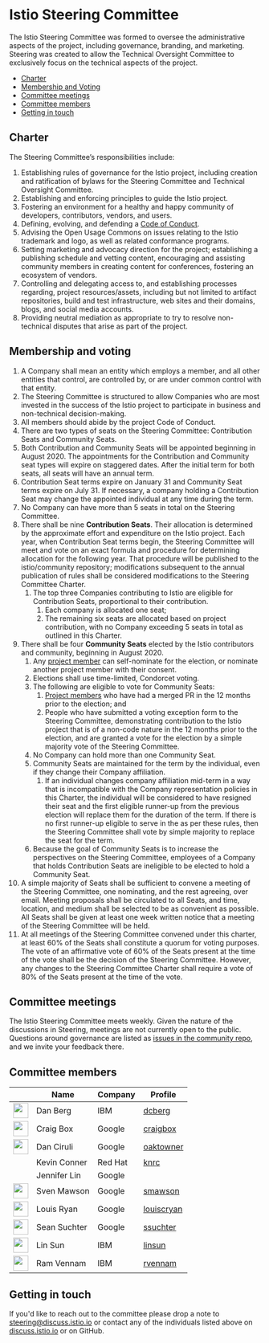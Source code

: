 # Istio Steering Committee

The Istio Steering Committee was formed to oversee the administrative aspects of the project, including governance, branding, and marketing.
Steering was created to allow the Technical Oversight Committee to exclusively focus on the technical aspects of the project.

* [Charter](#charter)
* [Membership and Voting](#membership-and-voting)
* [Committee meetings](#committee-meetings)
* [Committee members](#committee-members)
* [Getting in touch](#getting-in-touch)

## Charter

The Steering Committee’s responsibilities include:

1. Establishing rules of governance for the Istio project, including creation
and ratification of bylaws for the Steering Committee and Technical Oversight
Committee.
1. Establishing and enforcing principles to guide the Istio project.
1. Fostering an environment for a healthy and happy community of developers,
contributors, vendors, and users.
1. Defining, evolving, and defending a
[Code of Conduct](CONTRIBUTING.md#code-of-conduct).
1. Advising the Open Usage Commons on issues relating to the Istio trademark and
logo, as well as related conformance programs.
1. Setting marketing and advocacy direction for the project; establishing a
publishing schedule and vetting content, encouraging and assisting community
members in creating content for conferences, fostering an ecosystem of vendors.
1. Controlling and delegating access to, and establishing processes regarding,
project resources/assets, including but not limited to artifact repositories,
build and test infrastructure, web sites and their domains, blogs, and social
media accounts.
1. Providing neutral mediation as appropriate to try to resolve non-technical
disputes that arise as part of the project.

## Membership and voting

1. A Company shall mean an entity which employs a member, and all other
entities that control, are controlled by, or are under common control with that
entity.
1. The Steering Committee is structured to allow Companies who are most
invested in the success of the Istio project to participate in business and
non-technical decision-making.
1. All members should abide by the project Code of Conduct.
1. There are two types of seats on the Steering Committee: Contribution Seats
and Community Seats.
1. Both Contribution and Community Seats will be appointed beginning in
August 2020. The appointments for the Contribution and Community seat types will
expire on staggered dates. After the initial term for both seats, all seats
will have an annual term.
1. Contribution Seat terms expire on January 31 and Community Seat terms expire
on July 31. If necessary, a company holding a Contribution Seat may change the
appointed individual at any time during the term.
1. No Company can have more than 5 seats in total on the Steering Committee.
1. There shall be nine **Contribution Seats**.  Their allocation is determined
by the approximate effort and expenditure on the Istio project. Each year, when
Contribution Seat terms begin, the Steering Committee will meet and vote on an
exact formula and procedure for determining allocation for the following year.
That procedure will be published to the istio/community repository;
modifications subsequent to the annual publication of rules shall be considered
modifications to the Steering Committee Charter.
    1. The top three Companies contributing to Istio are eligible for
    Contribution Seats, proportional to their contribution.
        1. Each company is allocated one seat;
        1. The remaining six seats are allocated based on project contribution,
        with no Company exceeding 5 seats in total as outlined in this Charter.
1. There shall be four **Community Seats** elected by the Istio contributors
and community, beginning in August 2020.
    1. Any [project member](ROLES.md#member) can self-nominate for the
    election, or nominate another project member with their consent.
    1. Elections shall use time-limited, Condorcet voting.
    1. The following are eligible to vote for Community Seats:
        1. [Project members](ROLES.md#member) who have had a merged PR in
        the 12 months prior to the election; and
        1. People who have submitted a voting exception form to the
        Steering Committee, demonstrating contribution to the Istio project
        that is of a non-code nature in the 12 months prior to the election,
        and are granted a vote for the election by a simple majority vote of
        the Steering Committee.
    1. No Company can hold more than one Community Seat.
    1. Community Seats are maintained for the term by the individual, even
    if they change their Company affiliation.
        1. If an individual changes company affiliation mid-term in a way
        that is incompatible with the Company representation policies in
        this Charter, the individual will be considered to have resigned
        their seat and the first eligible runner-up from the previous
        election will replace them for the duration of the term. If there
        is no first runner-up eligible to serve in the as per these rules,
        then the Steering Committee shall vote by simple majority to replace
        the seat for the term.
    1. Because the goal of Community Seats is to increase the perspectives on
    the Steering Committee, employees of a Company that holds Contribution
    Seats are ineligible to be elected to hold a Community Seat.
1. A simple majority of Seats shall be sufficient to convene a meeting of the
Steering Committee, one nominating, and the rest agreeing, over email. Meeting
proposals shall be circulated to all Seats, and time, location, and medium shall
be selected to be as convenient as possible. All Seats shall be given at least
one week written notice that a meeting of the Steering Committee will be held.
1. At all meetings of the Steering Committee convened under this charter, at
least 60% of the Seats shall constitute a quorum for voting purposes. The vote
of an affirmative vote of 60% of the Seats present at the time of the vote shall
be the decision of the Steering Committee. However, any changes to the Steering
Committee Charter shall require a vote of 80% of the Seats present at the time of
the vote.

## Committee meetings

The Istio Steering Committee meets weekly.
Given the nature of the discussions in Steering, meetings are not currently open to the public. Questions around governance are listed as [issues in the community repo](https://github.com/istio/community/labels/steering-governance), and we invite your feedback there.

## Committee members

&nbsp; | Name | Company | Profile
---|---|---|---
<img width="30px" src="https://avatars0.githubusercontent.com/u/3277917?s=400&v=4"> | Dan Berg | IBM | [dcberg](https://github.com/dcberg)
<img width="30px" src="https://avatars0.githubusercontent.com/u/132510?s=460&v=4"> | Craig Box | Google | [craigbox](https://github.com/craigbox)
<img width="30px" src="https://avatars0.githubusercontent.com/u/7143347?s=460&v=4"> | Dan Ciruli | Google | [oaktowner](https://github.com/oaktowner)
&nbsp; | Kevin Conner | Red Hat | [knrc](https://github.com/knrc)
&nbsp; | Jennifer Lin | Google | &nbsp;
<img width="30px" src="https://avatars0.githubusercontent.com/u/1562325?s=400&v=4"> | Sven Mawson | Google | [smawson](https://github.com/smawson)
<img width="30px" src="https://pbs.twimg.com/profile_images/838075233445695489/o2eAYJAV_400x400.jpg"> | Louis Ryan | Google | [louiscryan](https://github.com/louiscryan)
<img width="30px" src="https://avatars3.githubusercontent.com/u/1934555?s=400&v=4">  | Sean Suchter | Google | [ssuchter](https://github.com/ssuchter)
<img width="30px" src="https://avatars1.githubusercontent.com/u/1588319?s=400&v=4">  | Lin Sun | IBM | [linsun](https://github.com/linsun)
<img width="30px" src="https://avatars1.githubusercontent.com/u/5502967?s=400&v=4">  | Ram Vennam | IBM | [rvennam](https://github.com/rvennam)

## Getting in touch

If you'd like to reach out to the committee please drop a note to
[steering@discuss.istio.io](mailto:steering@discuss.istio.io) or contact any
of the individuals listed above on [discuss.istio.io](https://discuss.istio.io)
or on GitHub.
